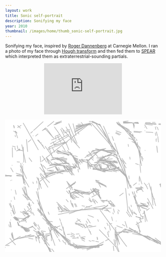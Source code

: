 ```yaml
---
layout: work
title: Sonic self-portrait
description: Sonifying my face
year: 2010
thumbnail: /images/home/thumb_sonic-self-portrait.jpg
---
```


Sonifying my face, inspired by [Roger Dannenberg](http://www.cs.cmu.edu/~rbd/) at Carnegie Mellon. I ran a photo of my face through [Hough transform](http://en.wikipedia.org/wiki/Hough_transform) and then fed them to [SPEAR](http://www.klingbeil.com/spear/) which interpreted them as extraterrestrial-sounding partials.

<center>
	<p>
		<iframe width="50%" height="166" scrolling="no" frameborder="no" src="http://w.soundcloud.com/player/?url=http%3A%2F%2Fapi.soundcloud.com%2Ftracks%2F14716746&amp;auto_play=false&amp;show_artwork=false&amp;color=23521d"></iframe>
	</p>
	<p>
		<img src="/images/misc/sonic-self-portrait.png" />
	</p>
</center>
